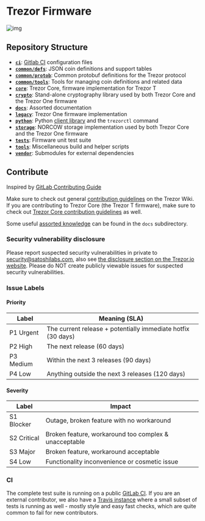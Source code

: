 # Trezor Firmware

![img](https://repository-images.githubusercontent.com/180590388/968e6880-6538-11e9-9da6-4aef78157e94)

## Repository Structure

* **[`ci`](ci/)**: [Gitlab CI](https://gitlab.com/satoshilabs/trezor/trezor-firmware) configuration files
* **[`common/defs`](common/defs/)**: JSON coin definitions and support tables
* **[`common/protob`](common/protob/)**: Common protobuf definitions for the Trezor protocol
* **[`common/tools`](common/tools/)**: Tools for managing coin definitions and related data
* **[`core`](core/)**: Trezor Core, firmware implementation for Trezor T
* **[`crypto`](crypto/)**: Stand-alone cryptography library used by both Trezor Core and the Trezor One firmware
* **[`docs`](docs/)**: Assorted documentation
* **[`legacy`](legacy/)**: Trezor One firmware implementation
* **[`python`](python/)**: Python [client library](https://pypi.org/project/trezor) and the `trezorctl` command
* **[`storage`](storage/)**: NORCOW storage implementation used by both Trezor Core and the Trezor One firmware
* **[`tests`](tests/)**: Firmware unit test suite
* **[`tools`](tools/)**: Miscellaneous build and helper scripts
* **[`vendor`](vendor/)**: Submodules for external dependencies


## Contribute

Inspired by [GitLab Contributing Guide](https://docs.gitlab.com/ee/development/contributing/) 

Make sure to check out general [contribution guidelines](https://wiki.trezor.io/Developers_guide:Contributing) on the Trezor Wiki. If you are contributing to Trezor Core
(the Trezor T firmware), make sure to check out [Trezor Core contribution guidelines](core/docs/CONTRIBUTING.md) as well.

Some useful [assorted knowledge](docs/random.md) can be found in the `docs` subdirectory.

### Security vulnerability disclosure

Please report suspected security vulnerabilities in private to [security@satoshilabs.com](mailto:security@satoshilabs.com), also see [the disclosure section on the Trezor.io website](https://trezor.io/security/). Please do NOT create publicly viewable issues for suspected security vulnerabilities.

### Issue Labels

#### Priority

Label     | Meaning (SLA)
----------|--------------
P1 Urgent | The current release + potentially immediate hotfix (30 days)
P2 High   | The next release (60 days)
P3 Medium | Within the next 3 releases (90 days)
P4 Low    | Anything outside the next 3 releases (120 days)

#### Severity

Label       | Impact
------------|-------
S1 Blocker  | Outage, broken feature with no workaround
S2 Critical | Broken feature, workaround too complex & unacceptable
S3 Major    | Broken feature, workaround acceptable
S4 Low      | Functionality inconvenience or cosmetic issue

### CI

The complete test suite is running on a public [GitLab CI](https://gitlab.com/satoshilabs/trezor/trezor-firmware). If you are an external contributor, we also have a [Travis instance](https://travis-ci.org/trezor/trezor-firmware) where a small subset of tests is running as well - mostly style and easy fast checks, which are quite common to fail for new contributors.
